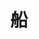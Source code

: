 ---
title: 船
description: 船
kana: ふね
pronunciation: hune
tone: ①
type: 名词
pubDate: 2024-08-21 00:00:36
lessonIndex: 5
---